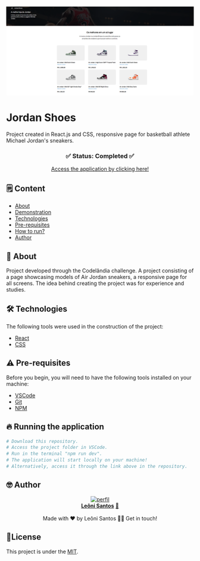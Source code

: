 <p align="center">
  <img alt="Demonstração" src="projectbanner.png" width="900">
</p>

<div align="center">
	<h1 align="left" ">Jordan Shoes</h1>
	<p align="left">Project created in React.js and CSS, responsive page for basketball athlete Michael Jordan's sneakers.</p>
</div>
<h3  align="center">
		✅ Status: Completed ✅
</h3>
<div align="center">
<a href="https://jordanshoesr.vercel.app/">Access the application by clicking here!</a>
</div>

## 🗒️ Content

- [About](#-About)
- [Demonstration](#-Demonstration)
- [Technologies](#-Technologies)
- [Pre-requisites](#-Pre-requisites)
- [How to run?](#-Running-the-application)
- [Author](#-Author)

## 📖 About
Project developed through the Codelândia challenge. A project consisting of a page showcasing models of Air Jordan sneakers, a responsive page for all screens. The idea behind creating the project was for experience and studies.

## 🛠 Technologies

The following tools were used in the construction of the project:

- [React](https://developer.mozilla.org/en-US/docs/Learn/Tools_and_testing/Client-side_JavaScript_frameworks/React_getting_started)
- [CSS](https://developer.mozilla.org/pt-BR/docs/Web/CSS)

## ⚠️ Pre-requisites

Before you begin, you will need to have the following tools installed on your machine:

- [VSCode](https://code.visualstudio.com/)
- [Git](https://git-scm.com)
- [NPM](https://www.npmjs.com)


## 🔥 Running the application

```bash
# Download this repository.
# Access the project folder in VSCode.
# Run in the terminal "npm run dev".
# The application will start locally on your machine!
# Alternatively, access it through the link above in the repository.
```

<!-- AUTHOR -->

## 🤓 Author

<div align="center" >
<a href="https://www.linkedin.com/in/leonisantos/">
 <img src="https://avatars.githubusercontent.com/u/110071892?v=4" width="200px;" alt="perfil"/>
 <br />
 <b>Leôni Santos</b></a> <a href="https://www.linkedin.com/in/leonisantos/" title="Linkedin">🚀
</a>
 <br />
 <br />
Made with ❤️ by Leôni Santos 👋🏽 Get in touch!

</div>

## 📕License

This project is under the [MIT](./LICENSE).
